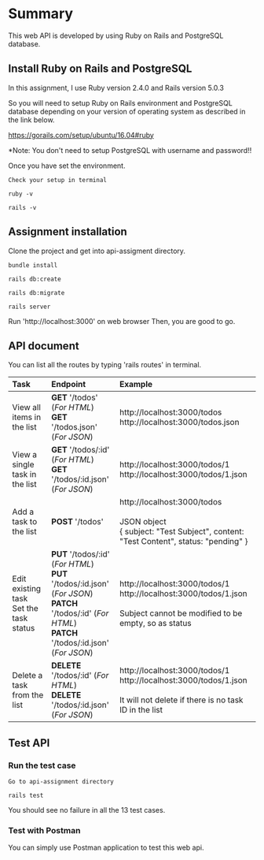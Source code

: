 # Summary

This web API is developed by using Ruby on Rails and PostgreSQL database.

## Install Ruby on Rails and PostgreSQL ##
In this assignment, I use Ruby version 2.4.0 and Rails version 5.0.3

So you will need to setup Ruby on Rails environment and PostgreSQL database depending on your version of operating system as described in the link below.

https://gorails.com/setup/ubuntu/16.04#ruby

*Note: You don't need to setup PostgreSQL with username and password!!


Once you have set the environment.
```
Check your setup in terminal

ruby -v

rails -v
```


## Assignment installation ##
Clone the project and get into api-assigment directory.

```
bundle install

rails db:create

rails db:migrate

rails server
```

Run 'http://localhost:3000' on web browser
Then, you are good to go.


## API document ##
You can list all the routes by typing 'rails routes' in terminal.

| Task | Endpoint | Example |
| :--- | :--- | :--- |
| View all items in the list | __GET__ '/todos' (_For HTML_)<br>__GET__ '/todos.json' (_For JSON_) | http://localhost:3000/todos<br>http://localhost:3000/todos.json |
| View a single task in the list | __GET__ '/todos/:id' (_For HTML_)<br>__GET__ '/todos/:id.json' (_For JSON_) | http://localhost:3000/todos/1<br>http://localhost:3000/todos/1.json |
| Add a task to the list | __POST__ '/todos' | http://localhost:3000/todos<br><br>JSON object<br>{ subject: "Test Subject", content: "Test Content", status: "pending" } |
| Edit existing task<br>Set the task status | __PUT__ '/todos/:id' (_For HTML_)<br>__PUT__ '/todos/:id.json' (_For JSON_)<br>__PATCH__ '/todos/:id' (_For HTML_)<br>__PATCH__ '/todos/:id.json' (_For JSON_) | http://localhost:3000/todos/1<br>http://localhost:3000/todos/1.json<br><br>Subject cannot be modified to be empty, so as status |
| Delete a task from the list | __DELETE__ '/todos/:id' (_For HTML_)<br>__DELETE__ '/todos/:id.json' (_For JSON_) | http://localhost:3000/todos/1<br>http://localhost:3000/todos/1.json<br><br>It will not delete if there is no task ID in the list |


## Test API ##
### Run the test case ###
```
Go to api-assignment directory

rails test
```
You should see no failure in all the 13 test cases.

### Test with Postman ###
You can simply use Postman application to test this web api.